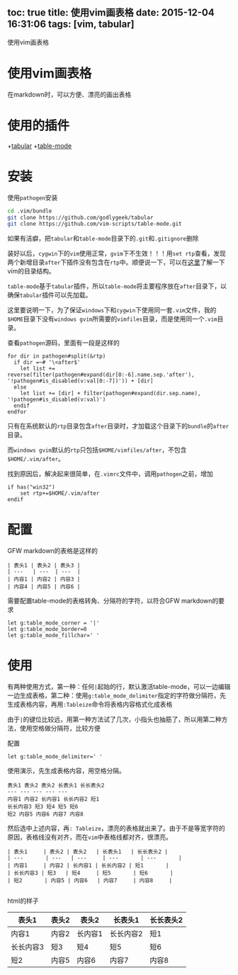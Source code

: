 toc: true
title: 使用vim画表格
date: 2015-12-04 16:31:06
tags: [vim, tabular]
---

使用vim画表格
<!--more -->

# 使用vim画表格
 
在markdown时，可以方便、漂亮的画出表格
 
# 使用的插件
 
+[tabular](https://github.com/godlygeek/tabular)
+[table-mode](https://github.com/vim-scripts/table-mode.git)
 
# 安装
 
使用`pathogen`安装
 
```bash
cd .vim/bundle
git clone https://github.com/godlygeek/tabular
git clone https://github.com/vim-scripts/table-mode.git
```
 
如果有洁癖，把`tabular`和`table-mode`目录下的`.git`和`.gitignore`删除
 
装好以后，`cygwin`下的`vim`使用正常，`gvim`下不生效！！！用`set rtp`查看，发现两个新增目录`after`下插件没有包含在`rtp`中。顺便说一下，可以在[这里](http://www.ajucs.com/archives/478.html)了解一下vim的目录结构。
 
`table-mode`基于`tabular`插件，所以`table-mode`将主要程序放在`after`目录下，以确保`tabular`插件可以先加载。
 
这里要说明一下，为了保证`windows`下和`cygwin`下使用同一套`.vim`文件，我的`$HOME`目录下没有`windows gvim`所需要的`vimfiles`目录，而是使用同一个`.vim`目录。
 
查看`pathogen`源码，里面有一段是这样的
 
```vim
for dir in pathogen#split(&rtp)
  if dir =~# '\<after$'
    let list += reverse(filter(pathogen#expand(dir[0:-6].name.sep.'after'), '!pathogen#is_disabled(v:val[0:-7])')) + [dir]
  else
    let list += [dir] + filter(pathogen#expand(dir.sep.name), '!pathogen#is_disabled(v:val)')
  endif
endfor
```
 
只有在系统默认的`rtp`目录包含`after`目录时，才加载这个目录下的`bundle`的`after`目录。
 
而`windows gvim`默认的`rtp`只包括`$HOME/vimfiles/after`，不包含`$HOME/.vim/after`。
 
找到原因后，解决起来很简单，在`.vimrc`文件中，调用`pathogen`之前，增加
 
```vim
if has("win32")
    set rtp+=$HOME/.vim/after
endif
```
 
# 配置
 
GFW markdown的表格是这样的
 
```
| 表头1 | 表头2 | 表头3 |
| ---   | ---  | ---  |
| 内容1 | 内容2 | 内容3 |
| 内容4 | 内容5 | 内容6 |
```
 
需要配置table-mode的表格转角、分隔符的字符，以符合GFW markdown的要求
 
```vim
let g:table_mode_corner = '|'
let g:table_mode_border=0
let g:table_mode_fillchar=' '
```
 
# 使用
 
有两种使用方式，第一种：任何`|`起始的行，默认激活table-mode，可以一边编辑一边生成表格，第二种：使用`g:table_mode_delimiter`指定的字符做分隔符，先生成表格内容，再用`:Tableize`命令将表格内容格式化成表格
 
由于`|`的键位比较远，用第一种方法试了几次，小指头也抽筋了，所以用第二种方法，使用空格做分隔符，比较方便
 
配置
 
```vim
let g:table_mode_delimiter=' '
```
 
使用演示，先生成表格内容，用空格分隔。
 
```
表头1 表头2 表头2 长表头1 长长表头2
--- --- --- --- ---
内容1 内容2 长内容1 长长内容2 短1
长长内容3 短3 短4 短5 短6
短2 内容5 内容6 内容7 内容8
```
 
然后选中上述内容，再`: Tableize`，漂亮的表格就出来了。由于不是等宽字符的原因，表格线没有对齐，而在`vim`中表格线都对齐，很漂亮。
 
```
| 表头1     | 表头2 | 表头2   | 长表头1   | 长长表头2 |
| ---       | ---   | ---     | ---       | ---       |
| 内容1     | 内容2 | 长内容1 | 长长内容2 | 短1       |
| 长长内容3 | 短3   | 短4     | 短5       | 短6       |
| 短2       | 内容5 | 内容6   | 内容7     | 内容8     |
 
```
 
html的样子
 
| 表头1     | 表头2 | 表头2   | 长表头1   | 长长表头2 |
| ---       | ---   | ---     | ---       | ---       |
| 内容1     | 内容2 | 长内容1 | 长长内容2 | 短1       |
| 长长内容3 | 短3   | 短4     | 短5       | 短6       |
| 短2       | 内容5 | 内容6   | 内容7     | 内容8     |
 
